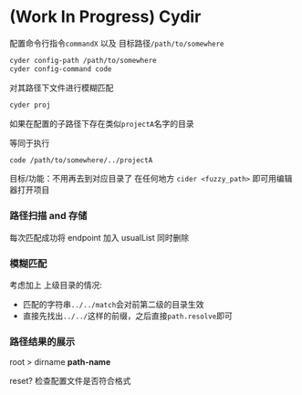 # (Work In Progress) Cydir

配置命令行指令`commandX` 以及 目标路径`/path/to/somewhere`

```bash
cyder config-path /path/to/somewhere
cyder config-command code
```

对其路径下文件进行模糊匹配

```bash
cyder proj
```

如果在配置的子路径下存在类似`projectA`名字的目录

等同于执行

```bash
code /path/to/somewhere/../projectA
```

目标/功能：不用再去到对应目录了 在任何地方 `cider <fuzzy_path>` 即可用编辑器打开项目

### 路径扫描 and 存储

每次匹配成功将 endpoint 加入 usualList 同时删除

### 模糊匹配

考虑加上 上级目录的情况:

- 匹配的字符串`../../match`会对前第二级的目录生效
- 直接先找出`../../`这样的前缀，之后直接`path.resolve`即可

### 路径结果的展示

root > dirname **path-name**

reset? 检查配置文件是否符合格式